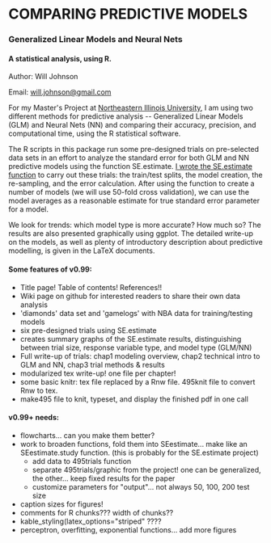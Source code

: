 # COMPARING PREDICTIVE MODELS
### Generalized Linear Models and Neural Nets

#### A statistical analysis, using R.

Author: Will Johnson

Email: will.johnson@gmail.com

For my Master's Project at [Northeastern Illinois University](https://www.neiu.edu), I am using two different methods for predictive
analysis -- Generalized Linear Models (GLM) and Neural Nets (NN) and comparing their accuracy, precision, and computational time, 
using the R statistical software.

The R scripts in this package run some pre-designed trials on pre-selected data sets in an effort to analyze the standard error for both 
GLM and NN predictive models using the function SE.estimate.  [I wrote the SE.estimate function](https://github.com/wj107/SEestimate) to carry out
these trials: the train/test splits, the model creation, the re-sampling, and the error calculation.  After using the function to create a number
of models (we will use 50-fold cross validation), we can use the model averages as a reasonable estimate for true standard error parameter for a 
model. 

We look for trends: which model type is more accurate?  How much so?  The results are also presented graphically using ggplot. The detailed 
write-up on the models, as well as plenty of introductory description about predictive modelling, is given in the LaTeX documents.


#### Some features of v0.99:

* Title page!  Table of contents! References!!
* Wiki page on github for interested readers to share their own data analysis
* 'diamonds' data set and 'gamelogs' with NBA data for training/testing models
* six pre-designed trials using SE.estimate
* creates summary graphs of the SE.estimate results, distinguishing between trial size, response variable type, and model type (GLM/NN)
* Full write-up of trials: chap1 modeling overview, chap2 technical intro to GLM and NN, chap3 trial methods & results
* modularized tex write-up!  one file per chapter!
* some basic knitr:  tex file replaced by a Rnw file.  495knit file to convert Rnw to tex.
* make495 file to knit, typeset, and display the finished pdf in one call

#### v0.99+ needs:

* flowcharts... can you make them better?
* work to broaden functions, fold them into SEestimate... make like an SEestimate.study function. (this is probably for the SE.estimate project)
	* add data to 495trials function
	* separate 495trials/graphic from the project!  one can be generalized, the other... keep fixed results for the paper
	* customize parameters for "output"... not always 50, 100, 200 test size
* caption sizes for figures!
* comments for R chunks??? width of chunks??
* kable_styling(latex_options="striped" ????
* perceptron, overfitting, exponential functions... add more figures
